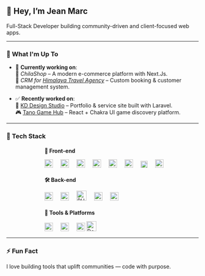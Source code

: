 ## 👋 Hey, I’m Jean Marc

Full-Stack Developer building community-driven and client-focused web apps.

---

### 🚧 What I'm Up To

- 🔧 **Currently working on**:  
  🛒 *ChilaShop* – A modern e-commerce platform with Next.Js.  
  🧭 *CRM for [Himalaya Travel Agency](https://himalayatravel.net)* – Custom booking & customer management system.

- ✅ **Recently worked on**:  
  🎨 [KD Design Studio](https://kddesignstudio.net/) – Portfolio & service site built with Laravel.  
  🎮 [Tano Game Hub](https://tano-game-hub.vercel.app/) – React + Chakra UI game discovery platform.

---

### 🧰 Tech Stack

 <div style="margin-left: 100px">

  <h4 style="margin-bottom: 4px;">🧩 Front-end</h4>
  <p>
    <img src="https://cdn.jsdelivr.net/gh/devicons/devicon/icons/html5/html5-original.svg" height="22" alt="HTML5" style="margin-right: 16px;" />
    <img src="https://cdn.jsdelivr.net/gh/devicons/devicon/icons/css3/css3-original.svg" height="22" alt="CSS3" style="margin-right: 16px;" />
    <img src="https://cdn.jsdelivr.net/gh/devicons/devicon/icons/javascript/javascript-original.svg" height="22" alt="JavaScript" style="margin-right: 16px;" />
    <img src="https://cdn.jsdelivr.net/gh/devicons/devicon/icons/typescript/typescript-original.svg" height="22" alt="TypeScript" style="margin-right: 16px;" />
    <img src="https://cdn.jsdelivr.net/gh/devicons/devicon/icons/react/react-original.svg" height="22" alt="React" style="margin-right: 16px;" />
    <img src="https://cdn.jsdelivr.net/gh/devicons/devicon/icons/nextjs/nextjs-original.svg" height="22" alt="Next.js" style="margin-right: 16px;" />
    <img src="https://upload.wikimedia.org/wikipedia/commons/d/d5/Tailwind_CSS_Logo.svg" height="18" alt="Tailwind CSS" style="margin-right: 16px;" />
    <img src="https://cdn.jsdelivr.net/gh/devicons/devicon/icons/materialui/materialui-original.svg" height="22" alt="Material UI" />
  </p>

  <h4 style="margin-bottom: 4px;">🛠️ Back-end</h4>
  <p>
    <img src="https://cdn.jsdelivr.net/gh/devicons/devicon/icons/nodejs/nodejs-original.svg" height="22" alt="Node.js" style="margin-right: 16px;" />
    <img src="https://cdn.jsdelivr.net/gh/devicons/devicon/icons/express/express-original.svg" height="22" alt="Express" style="margin-right: 16px;" />
    <img src="https://cdn.jsdelivr.net/gh/devicons/devicon/icons/php/php-original.svg" height="26" alt="PHP" style="margin-right: 16px;" />
    <img src="https://cdn.jsdelivr.net/gh/devicons/devicon/icons/laravel/laravel-original.svg" height="22" alt="Laravel" style="margin-right: 16px;" />
    <img src="https://cdn.jsdelivr.net/gh/devicons/devicon/icons/mysql/mysql-original.svg" height="22" alt="MySQL" />
  </p>

  <h4 style="margin-bottom: 4px;">🔧 Tools & Platforms</h4>
  <p>
    <img src="https://cdn.jsdelivr.net/gh/devicons/devicon/icons/git/git-original.svg" height="22" alt="Git" style="margin-right: 16px;" />
    <img src="https://cdn.jsdelivr.net/gh/devicons/devicon/icons/github/github-original.svg" height="22" alt="GitHub" style="margin-right: 16px;" />
    <img src="https://cdn.jsdelivr.net/gh/devicons/devicon/icons/vercel/vercel-original.svg" height="22" alt="Vercel" />
    <img src="https://cdn.jsdelivr.net/gh/devicons/devicon/icons/docker/docker-original.svg" height="26" alt="Docker" />
  </p>

</div>


---

### ⚡ Fun Fact  
I love building tools that uplift communities — code with purpose.
